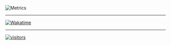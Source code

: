 ![Metrics](https://metrics.lecoq.io/tigefa4u?template=classic&tweets=1&base.indepth=false&base.hireable=false&tweets.attachments=false&tweets.limit=1&tweets.user=sugengtigefa&config.timezone=Asia%2FJakarta)

<hr />

[![Wakatime](https://github.my.id/api/wakatime?username=tigefa&hide_border=true&theme=solarized-dark)](https://wakatime.com/@tigefa)

<hr />

[![visitors](https://visitor-badge.deta.dev/badge?page_id=tigefa4u.tigefa4u)](https://visitor-badge.deta.dev)
